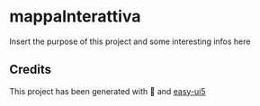 # mappaInterattiva

Insert the purpose of this project and some interesting infos here

## Credits

This project has been generated with 💙 and [easy-ui5](https://github.com/SAP)

